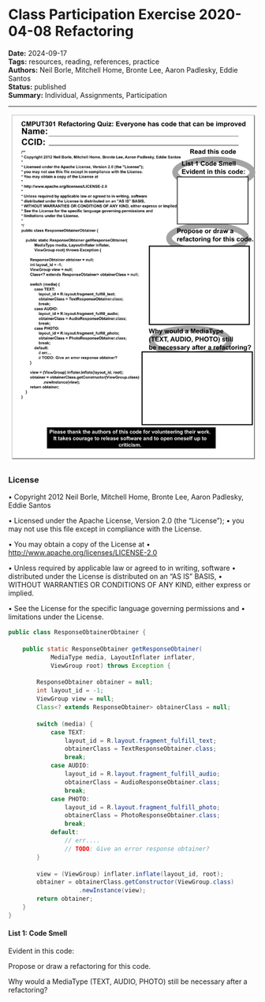 # Class Participation Exercise 2020-04-08 Refactoring

**Date:** 2024-09-17  
**Tags:** resources, reading, references, practice  
**Authors:** Neil Borle, Mitchell Home, Bronte Lee, Aaron Padlesky, Eddie Santos  
**Status:** published  
**Summary:** Individual, Assignments, Participation

----

![Participation Exercise Image](../../content/images/old_participation/exer20200408refactoring.png)


### License
•	Copyright 2012 Neil Borle, Mitchell Home, Bronte Lee, Aaron Padlesky, Eddie Santos

•	Licensed under the Apache License, Version 2.0 (the “License”);
•	you may not use this file except in compliance with the License.

•	You may obtain a copy of the License at
•	http://www.apache.org/licenses/LICENSE-2.0

•	Unless required by applicable law or agreed to in writing, software
•	distributed under the License is distributed on an “AS IS” BASIS,
•	WITHOUT WARRANTIES OR CONDITIONS OF ANY KIND, either express or implied.

•	See the License for the specific language governing permissions and
•	limitations under the License.


```.java
public class ResponseObtainerObtainer {
 
    public static ResponseObtainer getResponseObtainer(
            MediaType media, LayoutInflater inflater,
            ViewGroup root) throws Exception {
 
        ResponseObtainer obtainer = null;
        int layout_id = -1;
        ViewGroup view = null;
        Class<? extends ResponseObtainer> obtainerClass = null;
 
        switch (media) {
            case TEXT:
                layout_id = R.layout.fragment_fulfill_text;
                obtainerClass = TextResponseObtainer.class;
                break;
            case AUDIO:
                layout_id = R.layout.fragment_fulfill_audio;
                obtainerClass = AudioResponseObtainer.class;
                break;
            case PHOTO:
                layout_id = R.layout.fragment_fulfill_photo;
                obtainerClass = PhotoResponseObtainer.class;
                break;
            default:
                // err....
                // TODO: Give an error response obtainer?
        }
 
        view = (ViewGroup) inflater.inflate(layout_id, root);
        obtainer = obtainerClass.getConstructor(ViewGroup.class)
                    .newInstance(view);
        return obtainer;
    }
}
```

#### List 1: Code Smell

Evident in this code:

Propose or draw a refactoring for this code.

Why would a MediaType (TEXT, AUDIO, PHOTO) still be necessary after a refactoring?

